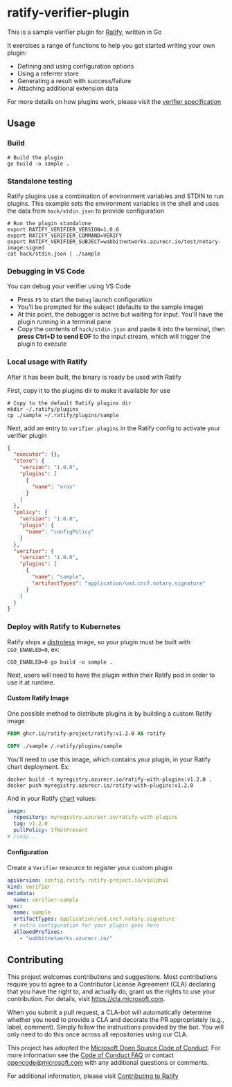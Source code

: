 # ratify-verifier-plugin

This is a sample verifier plugin for [Ratify](https://github.com/ratify-project/ratify), written in Go

It exercises a range of functions to help you get started writing your own plugin:

- Defining and using configuration options
- Using a referrer store
- Generating a result with success/failure
- Attaching additional extension data

For more details on how plugins work, please visit the [verifier specification](https://github.com/ratify-project/ratify/blob/main/docs/verifier.md)

## Usage

### Build

```shell
# Build the plugin
go build -o sample .
```

### Standalone testing

Ratify plugins use a combination of environment variables and STDIN to run plugins. This example sets the environment variables in the shell and uses the data from `hack/stdin.json` to provide configuration

```shell
# Run the plugin standalone
export RATIFY_VERIFIER_VERSION=1.0.0
export RATIFY_VERIFIER_COMMAND=VERIFY
export RATIFY_VERIFIER_SUBJECT=wabbitnetworks.azurecr.io/test/notary-image:signed
cat hack/stdin.json | ./sample
```

### Debugging in VS Code

You can debug your verifier using VS Code

- Press `F5` to start the `Debug` launch configuration
- You'll be prompted for the subject (defaults to the sample image)
- At this point, the debugger is active but waiting for input. You'll have the plugin running in a terminal pane
- Copy the contents of `hack/stdin.json` and paste it into the terminal, then **press Ctrl+D to send EOF** to the input stream, which will trigger the plugin to execute

### Local usage with Ratify

After it has been built, the binary is ready be used with Ratify

First, copy it to the plugins dir to make it available for use

```shell
# Copy to the default Ratify plugins dir
mkdir ~/.ratify/plugins
cp ./sample ~/.ratify/plugins/sample
```

Next, add an entry to `verifier.plugins` in the Ratify config to activate your verifier plugin

```json
{
  "executor": {},
  "store": {
    "version": "1.0.0",
    "plugins": [
      {
        "name": "oras"
      }
    ]
  },
  "policy": {
    "version": "1.0.0",
    "plugin": {
      "name": "configPolicy"
    }
  },
  "verifier": {
    "version": "1.0.0",
    "plugins": [
      {
        "name": "sample",
        "artifactTypes": "application/vnd.cncf.notary.signature"
      }
    ]
  }
}
```

### Deploy with Ratify to Kubernetes

Ratify ships a [distroless](https://github.com/GoogleContainerTools/distroless) image, so your plugin must be built with `CGO_ENABLED=0`, ex:

```shell
CGO_ENABLED=0 go build -o sample .
```

Next, users will need to have the plugin within their Ratify pod in order to use it at runtime.

#### Custom Ratify Image

One possible method to distribute plugins is by building a custom Ratify image

```Dockerfile
FROM ghcr.io/ratify-project/ratify:v1.2.0 AS ratify

COPY ./sample /.ratify/plugins/sample
```

You'll need to use this image, which contains your plugin, in your Ratify chart deployment. Ex:

```shell
docker build -t myregistry.azurecr.io/ratify-with-plugins:v1.2.0 .
docker push myregistry.azurecr.io/ratify-with-plugins:v1.2.0
```

And in your Ratify [chart](https://github.com/ratify-project/ratify/tree/main/charts/ratify) values:

```yaml
image:
  repository: myregistry.azurecr.io/ratify-with-plugins
  tag: v1.2.0
  pullPolicy: IfNotPresent
# /snip...
```

#### Configuration

Create a `Verifier` resource to register your custom plugin

```yaml
apiVersion: config.ratify.ratify-project.io/v1alpha1
kind: Verifier
metadata:
  name: verifier-sample
spec:
  name: sample
  artifactTypes: application/vnd.cncf.notary.signature
  # extra configuration for your plugin goes here
  allowedPrefixes:
    - "wabbitnetworks.azurecr.io/"
```

## Contributing

This project welcomes contributions and suggestions. Most contributions require you to
agree to a Contributor License Agreement (CLA) declaring that you have the right to,
and actually do, grant us the rights to use your contribution. For details, visit
<https://cla.microsoft.com>.

When you submit a pull request, a CLA-bot will automatically determine whether you need
to provide a CLA and decorate the PR appropriately (e.g., label, comment). Simply follow the
instructions provided by the bot. You will only need to do this once across all repositories using our CLA.

This project has adopted the [Microsoft Open Source Code of Conduct](https://opensource.microsoft.com/codeofconduct/).
For more information see the [Code of Conduct FAQ](https://opensource.microsoft.com/codeofconduct/faq/)
or contact [opencode@microsoft.com](mailto:opencode@microsoft.com) with any additional questions or comments.

For additional information, please visit [Contributing to Ratify](https://github.com/ratify-project/ratify/blob/main/CONTRIBUTING.md)
